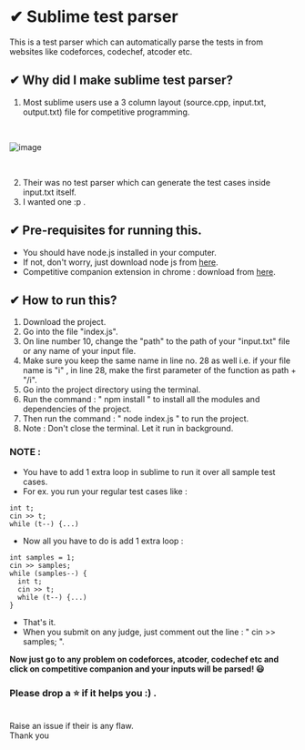 # ✔ Sublime test parser
This is a test parser which can automatically parse the tests in from websites like codeforces, codechef, atcoder etc.

## ✔ Why did I make sublime test parser?
1. Most sublime users use a 3 column layout (source.cpp, input.txt, output.txt) file for competitive programming. 
<br>

![image](https://user-images.githubusercontent.com/58136319/148670353-6af45b01-55b5-4ff9-9f8f-a559c5a41371.png)

<br>

2. Their was no test parser which can generate the test cases inside input.txt itself. 
3. I wanted one :p .

## ✔ Pre-requisites for running this.
- You should have node.js installed in your computer. 
- If not, don't worry, just download node js from <a href="https://nodejs.org/en/">here</a>.
- Competitive companion extension in chrome : download from <a href="https://chrome.google.com/webstore/detail/competitive-companion/cjnmckjndlpiamhfimnnjmnckgghkjbl">here</a>.

## ✔ How to run this?
1. Download the project.
2. Go into the file "index.js".
3. On line number 10, change the "path" to the path of your "input.txt" file or any name of your input file. 
4. Make sure you keep the same name in line no. 28 as well i.e. if your file name is "i" , in line 28, make the first parameter of the function as path + "/i".
5. Go into the project directory using the terminal.
6. Run the command : " npm install " to install all the modules and dependencies of the project.
7. Then run the command : " node index.js " to run the project.
8. Note : Don't close the terminal. Let it run in background.

### NOTE : 
- You have to add 1 extra loop in sublime to run it over all sample test cases.
- For ex. you run your regular test cases like :
```
int t;
cin >> t;
while (t--) {...)
```
- Now all you have to do is add 1 extra loop :
```
int samples = 1;
cin >> samples;
while (samples--) {
  int t;
  cin >> t;
  while (t--) {...)
}
```
- That's it. 
- When you submit on any judge, just comment out the line : " cin >> samples; ".

<strong>Now just go to any problem on codeforces, atcoder, codechef etc and click on competitive companion and your inputs will be parsed! 😃</strong>

### Please drop a ⭐ if it helps you  :) .
<br>
Raise an issue if their is any flaw. 
<br>
Thank you
